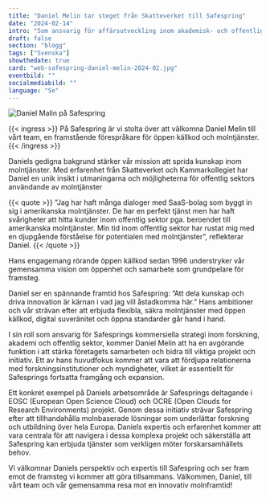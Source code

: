 ```yaml
---
title: "Daniel Melin tar steget från Skatteverket till Safespring"
date: "2024-02-14"
intro: "Som ansvarig för affärsutveckling inom akademisk- och offentlig sektor blir Daniel en viktig del i Safeprings arbete mot myndigheter, Europen Open Science Cloud och mer."
draft: false
section: "blogg"
tags: ["Svenska"]
showthedate: true
card: "web-safespring-daniel-melin-2024-02.jpg"
eventbild: ""
socialmediabild: ""
language: "Se"
---
```



![Daniel Malin på Safespring](/img/blogg/cards/web-safespring-daniel-melin-2024-02.jpg)

{{< ingress >}}
På Safespring är vi stolta över att välkomna Daniel Melin till vårt team, en framstående förespråkare för öppen källkod och molntjänster. 
{{< /ingress >}}

Daniels gedigna bakgrund stärker vår mission att sprida kunskap inom molntjänster. Med erfarenhet från Skatteverket och Kammarkollegiet har Daniel en unik insikt i utmaningarna och möjligheterna för offentlig sektors användande av molntjänster

{{< quote >}}
”Jag har haft många dialoger med SaaS-bolag som byggt in sig i amerikanska molntjänster. De har en perfekt tjänst men har haft svårigheter att hitta kunder inom offentlig sektor pga. beroendet till amerikanska molntjänster. Min tid inom offentlig sektor har rustat mig med en djupgående förståelse för potentialen med molntjänster”, reflekterar Daniel.
{{< /quote >}}

Hans engagemang rörande öppen källkod sedan 1996 understryker vår gemensamma vision om öppenhet och samarbete som grundpelare för framsteg.

Daniel ser en spännande framtid hos Safespring: ”Att dela kunskap och driva innovation är kärnan i vad jag vill åstadkomma här.” Hans ambitioner och vår strävan efter att erbjuda flexibla, säkra molntjänster med öppen källkod, digital suveränitet och öppna standarder går hand i hand.

I sin roll som ansvarig för Safesprings kommersiella strategi inom forskning, akademi och offentlig sektor, kommer Daniel Melin att ha en avgörande funktion i att stärka företagets samarbeten och bidra till viktiga projekt och initiativ. Ett av hans huvudfokus kommer att vara att fördjupa relationerna med forskningsinstitutioner och myndigheter, vilket är essentiellt för Safesprings fortsatta framgång och expansion.

Ett konkret exempel på Daniels arbetsområde är Safesprings deltagande i EOSC (European Open Science Cloud) och OCRE (Open Clouds for Research Environments) projekt. Genom dessa initiativ strävar Safespring efter att tillhandahålla molnbaserade lösningar som underlättar forskning och utbildning över hela Europa. Daniels expertis och erfarenhet kommer att vara centrala för att navigera i dessa komplexa projekt och säkerställa att Safespring kan erbjuda tjänster som verkligen möter forskarsamhällets behov.

Vi välkomnar Daniels perspektiv och expertis till Safespring och ser fram emot de framsteg vi kommer att göra tillsammans. Välkommen, Daniel, till vårt team och vår gemensamma resa mot en innovativ molnframtid!
